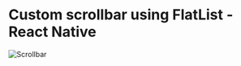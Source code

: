 # Custom scrollbar using FlatList - React Native

![Scrollbar](https://github.com/manojspace/flatlist-custom-scrollbar/raw/main/custom-scrollbar.png)